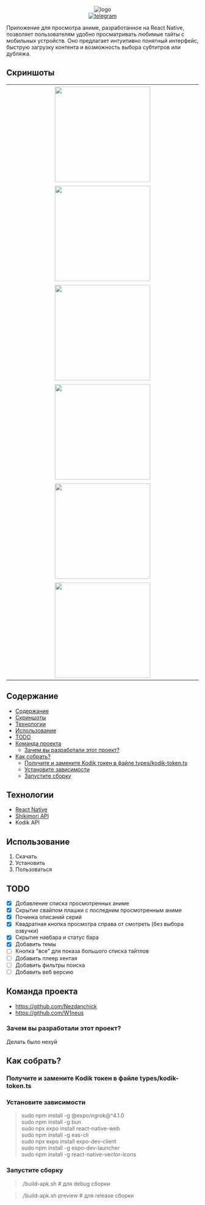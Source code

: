 <span style="display:block;text-align:center">![logo](./assets/images/title.png)</span>
<span style="display:block;text-align:center">[![telegram](https://img.shields.io/badge/Nezdanchick-2CA5E0?style=for-the-badge&logo=telegram&logoColor=white)](https://t.me/nezdanchickchannel)</span>

Приложение для просмотра аниме, разработанное на React Native, позволяет пользователям удобно просматривать любимые тайты с мобильных устройств. Оно предлагает интуитивно понятный интерфейс, быструю загрузку контента и возможность выбора субтитров или дубляжа.

## Скриншоты
<table>
  <tr style="display: flex; flex-wrap: wrap; justify-content: center;">
    <td style="padding: 5px;"><img src="https://github.com/Nezdanchick/NekoWatch/blob/master/screenshots/1.jpg" width="250"></td>
    <td style="padding: 5px;"><img src="https://github.com/Nezdanchick/NekoWatch/blob/master/screenshots/2.jpg" width="250"></td>
    <td style="padding: 5px;"><img src="https://github.com/Nezdanchick/NekoWatch/blob/master/screenshots/3.jpg" width="250"></td>
    <td style="padding: 5px;"><img src="https://github.com/Nezdanchick/NekoWatch/blob/master/screenshots/4.jpg" width="250"></td>
    <td style="padding: 5px;"><img src="https://github.com/Nezdanchick/NekoWatch/blob/master/screenshots/5.jpg" width="250"></td>
    <td style="padding: 5px;"><img src="https://github.com/Nezdanchick/NekoWatch/blob/master/screenshots/6.jpg" width="250"></td>
  </tr>
</table>


## Содержание
- [Содержание](#содержание)
- [Скриншоты](#скриншоты)
- [Технологии](#технологии)
- [Использование](#использование)
- [TODO](#todo)
- [Команда проекта](#команда-проекта)
  - [Зачем вы разработали этот проект?](#зачем-вы-разработали-этот-проект)
- [Как собрать?](#как-собрать)
  - [Получите и замените Kodik токен в файле types/kodik-token.ts](#получите-и-замените-kodik-токен-в-файле-typeskodik-tokents)
  - [Установите зависимости](#установите-зависимости)
  - [Запустите сборку](#запустите-сборку)

## Технологии
- [React Native](https://reactnative.dev/)
- [Shikimori API](https://shikimori.one/api/doc)
- Kodik API

## Использование
1) Скачать
2) Установить 
3) Пользоваться

## TODO
- [x] Добавление списка просмотренных аниме
- [x] Скрытие свайпом плашки с последним просмотренным аниме
- [x] Починка описаний серий
- [x] Квадратная кнопка просмотра справа от смотреть (без выбора озвучки)
- [x] Скрытие навбара и статус бара
- [x] Добавить темы
- [ ] Кнопка "все" для показа большого списка тайтлов
- [ ] Добавить плеер хентая
- [ ] Добавить фильтры поиска
- [ ] Добавить веб версию

## Команда проекта
- https://github.com/Nezdanchick
- https://github.com/W1neus

### Зачем вы разработали этот проект?
Делать было нехуй

## Как собрать?

### Получите и замените Kodik токен в файле types/kodik-token.ts

### Установите зависимости

> sudo npm install -g @expo/ngrok@^4.1.0   
  sudo npm install -g bun   
  sudo npx expo install react-native-web   
  sudo npm install -g eas-cli   
  sudo npx expo install expo-dev-client   
  sudo npm install -g expo-dev-launcher   
  sudo npm install -g react-native-vector-icons  
 
### Запустите сборку

> ./build-apk.sh # для debug сборки

> ./build-apk.sh preview # для release сборки 
